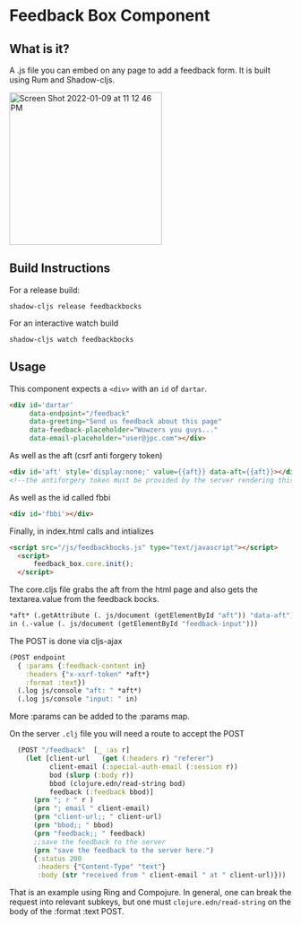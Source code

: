 #  Feedback Box Component

## What is it?
A .js file you can embed on any page to add a feedback form. It is built using Rum and Shadow-cljs.

<img width="272" alt="Screen Shot 2022-01-09 at 11 12 46 PM" src="https://user-images.githubusercontent.com/451489/148724673-1a7e0134-a7d8-40eb-abfa-4294306e74c6.png">

## Build Instructions

For a release build:
```console
shadow-cljs release feedbackbocks 

```

For an interactive watch build
```console
shadow-cljs watch feedbackbocks
```

## Usage

This component expects a `<div>` with an `id` of `dartar`.

```html
<div id='dartar'
     data-endpoint="/feedback" 
     data-greeting="Send us feedback about this page"
     data-feedback-placeholder="Wowzers you guys..." 
     data-email-placeholder="user@jpc.com"></div>
```

As well as the aft (csrf anti forgery token)

```html
<div id='aft' style='display:none;' value={{aft}} data-aft={{aft}}></div>
<!--the antiforgery token must be provided by the server rendering this file;; selmer is used here-->
```

As well as the id called fbbi

```html
<div id='fbbi'></div>
```


  Finally, in index.html
  calls and intializes

  ```html
  <script src="/js/feedbackbocks.js" type="text/javascript"></script>
    <script>
        feedback_box.core.init();
    </script>
  ```





The core.cljs file grabs the aft from the html page 
and also gets the textarea.value from the feedback bocks.


  ```clj
*aft* (.getAttribute (. js/document (getElementById "aft")) "data-aft")
in (.-value (. js/document (getElementById "feedback-input")))
  ```



The POST is done via cljs-ajax

```clj
(POST endpoint
  { :params {:feedback-content in}
    :headers {"x-xsrf-token" *aft*}
    :format :text})
  (.log js/console "aft: " *aft*)
  (.log js/console "input: " in)
```


More :params can be added to the :params map.




On the server `.clj` file you will need a route to accept the POST

```clj
  (POST "/feedback"  [_ :as r]  
    (let [client-url   (get (:headers r) "referer")
          client-email (:special-auth-email (:session r))
          bod (slurp (:body r))
          bbod (clojure.edn/read-string bod)
          feedback (:feedback bbod)]  
      (prn "; r " r )
      (prn "; email " client-email)
      (prn "client-url;; " client-url)
      (prn "bbod;; " bbod)
      (prn "feedback;; " feedback)
      ;;save the feedback to the server
      (prn "save the feedback to the server here.")
      {:status 200  
       :headers {"Content-Type" "text"} 
       :body (str "received from " client-email " at " client-url)}))
```

That is an example using Ring and Compojure.  In general, one can break the request into relevant subkeys, but one must `clojure.edn/read-string` on the body of the :format :text POST.
